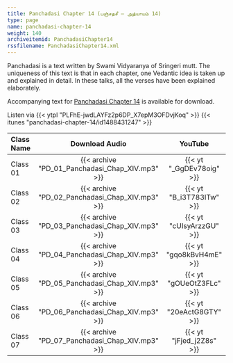 ```yaml
---
title: Panchadasi Chapter 14 (பஞ்சதசீ – அத்யாயம் 14)
type: page
name: panchadasi-chapter-14
weight: 140
archiveitemid: PanchadasiChapter14
rssfilename: PanchadasiChapter14.xml
---
```


Panchadasi is a text written by Swami Vidyaranya of Sringeri mutt. The uniqueness of this text is that in each chapter, one Vedantic idea is taken up and explained in detail. In these talks, all the verses have been explained elaborately.

Accompanying text for [Panchadasi Chapter 14](https://archive.org/download/Panchadasi/Panchadasi_Chapter_11-15.pdf) is available for download.

Listen via {{< ytpl "PLFhE-jwdLAYFz2p6DP_X7epM3OFDvjKoq" >}} {{< itunes "panchadasi-chapter-14/id1488431247" >}}

Class Name | Download Audio | YouTube
:---|:---:|:---:
Class 01 | {{< archive "PD_01_Panchadasi_Chap_XIV.mp3" >}} | {{< yt "_GgDEv78oig" >}}
Class 02 | {{< archive "PD_02_Panchadasi_Chap_XIV.mp3" >}} | {{< yt "B_i3T783ITw" >}}
Class 03 | {{< archive "PD_03_Panchadasi_Chap_XIV.mp3" >}} | {{< yt "cUIsyArzzGU" >}}
Class 04 | {{< archive "PD_04_Panchadasi_Chap_XIV.mp3" >}} | {{< yt "gqo8kBvH4mE" >}}
Class 05 | {{< archive "PD_05_Panchadasi_Chap_XIV.mp3" >}} | {{< yt "gOUeOtZ3FLc" >}}
Class 06 | {{< archive "PD_06_Panchadasi_Chap_XIV.mp3" >}} | {{< yt "20eActG8GTY" >}}
Class 07 | {{< archive "PD_07_Panchadasi_Chap_XIV.mp3" >}} | {{< yt "jFjed_j2Z8s" >}}
